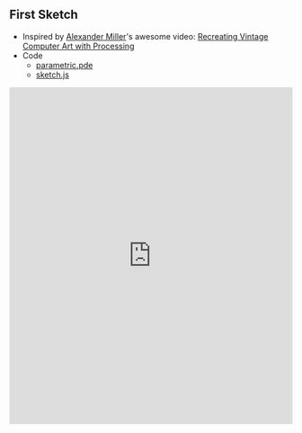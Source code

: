 ## First Sketch
- Inspired by [Alexander Miller](https://www.youtube.com/channel/UCWVoEDrorKeqKu3nzp1dlBw)'s awesome video: [Recreating Vintage Computer Art with Processing](https://www.youtube.com/watch?v=LaarVR1AOvs)
- Code
  - [parametric.pde](parametric/parametric.pde)
  - [sketch.js](parametric/sketch.js)

<iframe src="https://wazawoo.github.io/sketches/parametric/index.html" height="600px" width="100%" style="border:none;"></iframe>
